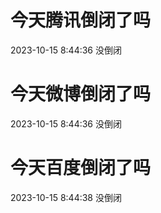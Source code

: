 # 今天腾讯倒闭了吗

2023-10-15 8:44:36 没倒闭

# 今天微博倒闭了吗

2023-10-15 8:44:36 没倒闭

# 今天百度倒闭了吗

2023-10-15 8:44:38 没倒闭


